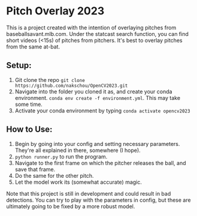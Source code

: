 # Pitch Overlay 2023
This is a project created with the intention of overlaying pitches from baseballsavant.mlb.com. Under the statcast search function, you can find short videos (<15s) of pitches from pitchers. It's best to overlay pitches from the same at-bat.

## Setup:
1. Git clone the repo ```git clone https://github.com/nakschou/OpenCV2023.git```
2. Navigate into the folder you cloned it as, and create your conda environment. ```conda env create -f environment.yml```. This may take some time.
3. Activate your conda environment by typing ```conda activate opencv2023```

## How to Use:
1. Begin by going into your config and setting necessary parameters. They're all explained in there, somewhere (I hope).
2. ```python runner.py``` to run the program.
3. Navigate to the first frame on which the pitcher releases the ball, and save that frame.
4. Do the same for the other pitch.
5. Let the model work its (somewhat accurate) magic.

Note that this project is still in development and could result in bad detections. You can try to play with the parameters in config, but these are ultimately going to be fixed by a more robust model.